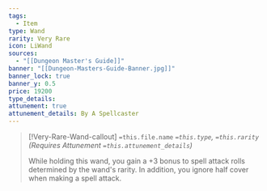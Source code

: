 ```yaml
---
tags:
  - Item
type: Wand
rarity: Very Rare
icon: LiWand
sources:
  - "[[Dungeon Master's Guide]]"
banner: "[[Dungeon-Masters-Guide-Banner.jpg]]"
banner_lock: true
banner_y: 0.5
price: 19200
type_details: 
attunement: true
attunement_details: By A Spellcaster
---
```


>[!Very-Rare-Wand-callout] `=this.file.name`
> *`=this.type`, `=this.rarity` (Requires Attunement `=this.attunement_details`)*
>
> While holding this wand, you gain a +3 bonus to spell attack rolls determined by the wand's rarity. In addition, you ignore half cover when making a spell attack.